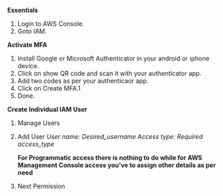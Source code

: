 **Essentials**
1.  Login to AWS Console.
2.  Goto IAM.

**Activate MFA**
1.  Install Google or Microsoft Authenticator in your android or iphone device.
2.  Click on show QR code and scan it with your authenticator app.
3.  Add two codes as per your authenticaor app.
4.  Click on Create MFA.1
5.  Done.

**Create Individual IAM User**
1.  Manage Users
2.  Add User
    *User name: Desired_username*
    *Access type: Required access_type*
    
    **For Programmatic access there is nothing to do while for AWS Management Console access you've to assign other details as per need**
3.  Next Permission
    
